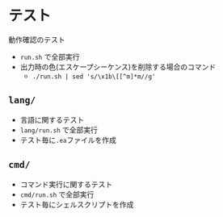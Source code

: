 # テスト
動作確認のテスト

* `run.sh` で全部実行
* 出力時の色(エスケープシーケンス)を削除する場合のコマンド
    * `./run.sh | sed 's/\x1b\[[^m]*m//g'`

## `lang/`
* 言語に関するテスト
* `lang/run.sh` で全部実行
* テスト毎に`.ea`ファイルを作成

## `cmd/`
* コマンド実行に関するテスト
* `cmd/run.sh` で全部実行
* テスト毎にシェルスクリプトを作成

